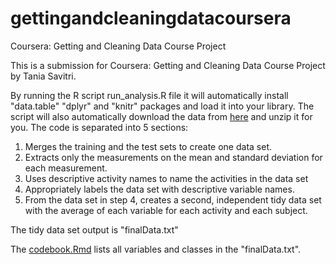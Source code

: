 # gettingandcleaningdatacoursera
Coursera: Getting and Cleaning Data Course Project

This is a submission for Coursera: Getting and Cleaning Data Course Project by Tania Savitri.

By running the R script run_analysis.R file it will automatically install "data.table" "dplyr" and "knitr" packages and load it into your library. The script will also automatically download the data from [here](https://d396qusza40orc.cloudfront.net/getdata%2Fprojectfiles%2FUCI%20HAR%20Dataset.zip) and unzip it for you. 
The code is separated into 5 sections:
1. Merges the training and the test sets to create one data set.
2. Extracts only the measurements on the mean and standard deviation for each measurement.
3. Uses descriptive activity names to name the activities in the data set
4. Appropriately labels the data set with descriptive variable names.
5. From the data set in step 4, creates a second, independent tidy data set with the average of each variable for each activity and each subject.

The tidy data set output is "finalData.txt"

The [codebook.Rmd](codebook.Rmd) lists all variables and classes in the "finalData.txt".
